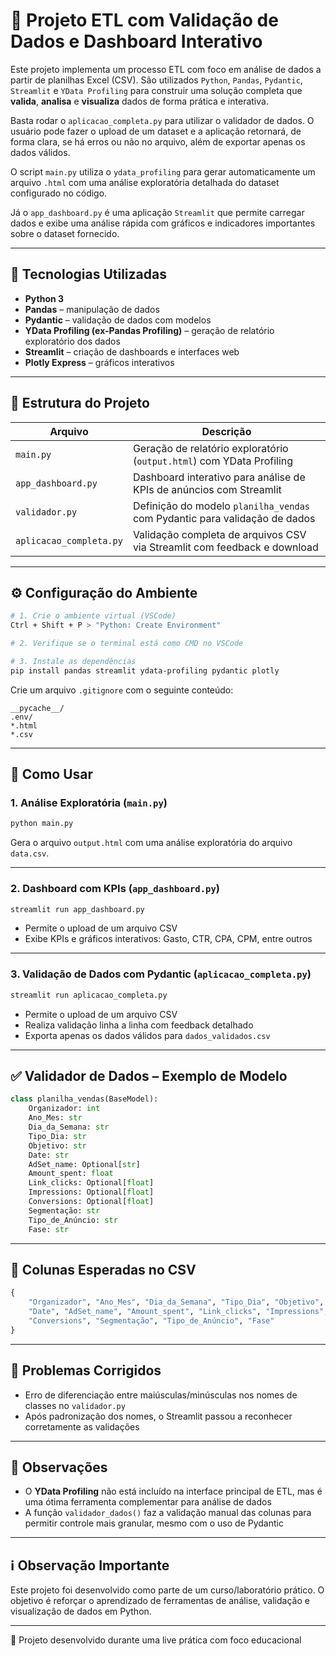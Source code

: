 
# 🧪 Projeto ETL com Validação de Dados e Dashboard Interativo

Este projeto implementa um processo ETL com foco em análise de dados a partir de planilhas Excel (CSV). São utilizados `Python`, `Pandas`, `Pydantic`, `Streamlit` e `YData Profiling` para construir uma solução completa que **valida**, **analisa** e **visualiza** dados de forma prática e interativa.

Basta rodar o `aplicacao_completa.py` para utilizar o validador de dados. O usuário pode fazer o upload de um dataset e a aplicação retornará, de forma clara, se há erros ou não no arquivo, além de exportar apenas os dados válidos.

O script `main.py` utiliza o `ydata_profiling` para gerar automaticamente um arquivo `.html` com uma análise exploratória detalhada do dataset configurado no código.

Já o `app_dashboard.py` é uma aplicação `Streamlit` que permite carregar dados e exibe uma análise rápida com gráficos e indicadores importantes sobre o dataset fornecido.

---

## 🚀 Tecnologias Utilizadas

- **Python 3**
- **Pandas** – manipulação de dados
- **Pydantic** – validação de dados com modelos
- **YData Profiling (ex-Pandas Profiling)** – geração de relatório exploratório dos dados
- **Streamlit** – criação de dashboards e interfaces web
- **Plotly Express** – gráficos interativos

---

## 🧱 Estrutura do Projeto

| Arquivo                 | Descrição                                                                 |
|-------------------------|---------------------------------------------------------------------------|
| `main.py`               | Geração de relatório exploratório (`output.html`) com YData Profiling     |
| `app_dashboard.py`      | Dashboard interativo para análise de KPIs de anúncios com Streamlit       |
| `validador.py`          | Definição do modelo `planilha_vendas` com Pydantic para validação de dados |
| `aplicacao_completa.py` | Validação completa de arquivos CSV via Streamlit com feedback e download  |

---

## ⚙️ Configuração do Ambiente

```bash
# 1. Crie o ambiente virtual (VSCode)
Ctrl + Shift + P > "Python: Create Environment"

# 2. Verifique se o terminal está como CMD no VSCode

# 3. Instale as dependências
pip install pandas streamlit ydata-profiling pydantic plotly
```

Crie um arquivo `.gitignore` com o seguinte conteúdo:

```
__pycache__/
.env/
*.html
*.csv
```

---

## 🧪 Como Usar

### 1. Análise Exploratória (`main.py`)

```bash
python main.py
```

Gera o arquivo `output.html` com uma análise exploratória do arquivo `data.csv`.

---

### 2. Dashboard com KPIs (`app_dashboard.py`)

```bash
streamlit run app_dashboard.py
```

- Permite o upload de um arquivo CSV  
- Exibe KPIs e gráficos interativos: Gasto, CTR, CPA, CPM, entre outros

---

### 3. Validação de Dados com Pydantic (`aplicacao_completa.py`)

```bash
streamlit run aplicacao_completa.py
```

- Permite o upload de um arquivo CSV  
- Realiza validação linha a linha com feedback detalhado  
- Exporta apenas os dados válidos para `dados_validados.csv`

---

## ✅ Validador de Dados – Exemplo de Modelo

```python
class planilha_vendas(BaseModel):
    Organizador: int
    Ano_Mes: str
    Dia_da_Semana: str
    Tipo_Dia: str
    Objetivo: str
    Date: str
    AdSet_name: Optional[str]
    Amount_spent: float
    Link_clicks: Optional[float]
    Impressions: Optional[float]
    Conversions: Optional[float]
    Segmentação: str
    Tipo_de_Anúncio: str
    Fase: str
```

---

## 📌 Colunas Esperadas no CSV

```python
{
    "Organizador", "Ano_Mes", "Dia_da_Semana", "Tipo_Dia", "Objetivo",
    "Date", "AdSet_name", "Amount_spent", "Link_clicks", "Impressions",
    "Conversions", "Segmentação", "Tipo_de_Anúncio", "Fase"
}
```

---

## 🐞 Problemas Corrigidos

- Erro de diferenciação entre maiúsculas/minúsculas nos nomes de classes no `validador.py`  
- Após padronização dos nomes, o Streamlit passou a reconhecer corretamente as validações

---

## 📌 Observações

- O **YData Profiling** não está incluído na interface principal de ETL, mas é uma ótima ferramenta complementar para análise de dados  
- A função `validador_dados()` faz a validação manual das colunas para permitir controle mais granular, mesmo com o uso de Pydantic

---

## ℹ️ Observação Importante

Este projeto foi desenvolvido como parte de um curso/laboratório prático. O objetivo é reforçar o aprendizado de ferramentas de análise, validação e visualização de dados em Python.

---

🔹 Projeto desenvolvido durante uma live prática com foco educacional

